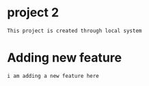 # project 2
    This project is created through local system
# Adding new feature 
    i am adding a new feature here